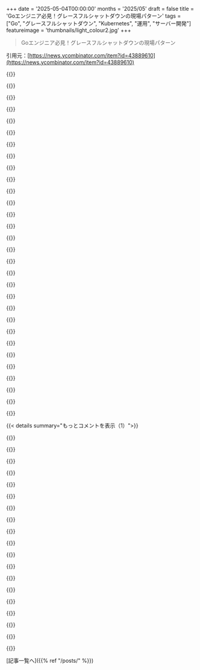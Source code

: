 +++
date = '2025-05-04T00:00:00'
months = '2025/05'
draft = false
title = 'Goエンジニア必見！グレースフルシャットダウンの現場パターン'
tags = ["Go", "グレースフルシャットダウン", "Kubernetes", "運用", "サーバー開発"]
featureimage = 'thumbnails/light_colour2.jpg'
+++

> Goエンジニア必見！グレースフルシャットダウンの現場パターン

引用元：[https://news.ycombinator.com/item?id=43889610](https://news.ycombinator.com/item?id=43889610)




{{<matomeQuote body="構成によっては `Kubernetes` がロードバランサーのターゲット `IP` を更新するのにびっくりするくらい時間がかかることに悩まされてきたよ。俺の場合、グレースフルシャットダウンの9割は、Podが終了する前にちゃんとトラフィックが捌けてるか確認することだった。<br>グローバルな `preStop` フックで15秒スリープ入れたら、 `HTTP 503` の発生率が劇的に減ったんだ。これのおかげで、ロードバランサーの登録解除が始まってから、実際にアプリケーションに `SIGTERM` が送られるまでの間に時間ができて、アプリケーション側の処理がだいぶ簡単になったよ。" userName="zdc1" createdAt="2025/05/05 04:38:10" color="#ff33a1">}}




{{<matomeQuote body="そうそう。 `Prestop sleep` は高品質なローリングデプロイのための魔法の `SLO` ソリューションだよ。<br>個人的には、 `Kubernetes` が改善できる点は2つあると思うんだ。<br>1. Podはシャットダウンシーケンスを開始する _前に_ Endpointsから削除されるべき。termination graceみたいに、termination delayのオプションがあるべきだね。<br>2. PDBはevictionの _前に_ recreationを許可すべき。" userName="rdsubhas" createdAt="2025/05/05 17:59:03" color="#ff5c5c">}}




{{<matomeQuote body="考慮すべきもう一つの要素は、もしあなたが典型的な `Prometheus` の `/metrics` エンドポイントを持っていて、それがN秒ごとにスクレイピングされるなら、最後のスクレイピングから実際のプロセス終了までの間に、記録されたメトリクスが伝播されない期間があるってこと。これはシャットダウンシーケンス中にエラーが発生してるかどうかについて、誤った印象を与える可能性があるよ。<br>注意しないと、サービスがシャットダウンしている最後の数秒間のログを失う可能性もある。例えば、 `Promtail` や `Vector` のようなサイドカープロセスが見ているログファイルに書き込んでいて、起動時にサービスがその同じパスを切り詰めて書き込みを開始する場合、シャットダウンからのログを失う可能性のあるレースコンディションがあるんだ。" userName="evil-olive" createdAt="2025/05/04 23:14:11" color="#ff33a1">}}




{{<matomeQuote body="俺だけかな、オブザーバビリティスタックってなんかバカバカしくない？ログ、メトリクス、トレースがそれぞれ独自のデータベース、サイドカー、可視化スタックを持ってさ。誰かが気が向いたときに書いた言語固有の連携ライブラリ。とてつもないクラウド料金。<br>で、そんな苦労をした後でも、データのほとんどは完全に無視されて、ビジネス上の洞察も、SSHで箱に入ってログファイルをgrepしてエラー出力を探すって「トレーラーパーク版」と比べて、ほとんど変わらない。<br>なんていうか、このエコシステムにものすごく労力をかけてるけど、稼働時間、パフォーマンス、エルゴノミクスに関して、それに見合うだけの significant な増加で報われてるとは思えないんだ。" userName="tmpz22" createdAt="2025/05/05 00:05:30" color="">}}




{{<matomeQuote body="全部のオブザーバビリティツールが揃ってる場所から、「SSHで箱に入ってログgrep」の段階だった場所に移った経験から言うと、前の会社 `A` が死ぬほど恋しかったと断言できるね。どの箱にSSHするか、どのログファイルをgrepするか、どんな魔法の言葉で検索するか、なんて、そのマシンをセットアップしてバグを書いた開発者じゃないと、ほとんど不可能だったんだ。" userName="nkraft11" createdAt="2025/05/05 00:17:20" color="#ff5c5c">}}




{{<matomeQuote body="君には完全に同意だけど、同時に、「tech」の多くの側面と同じように、その特定のセグメントが特定の組織にとって独占されて利益生成装置に変えられてしまったと思うんだ。 `DevOps`、 `Agile/Scrum`、 `Observability`、 `Kubernetes` なんかが全部その例だね。<br>これが良い部分や役立つ部分を、マーケティングのでたらめで薄めているんだ。<br> `Grafana` が数ヶ月ごとに新しいタイムシリーズデータベースやエンジンを「発明」しているらしいのは、情報通でいようとするのが本当に苦痛だよ。<br>だから、また `rrdtool/smokeping` を使い始めたくらいさ。" userName="MortyWaves" createdAt="2025/05/05 00:48:04" color="">}}




{{<matomeQuote body=" `openobserve.ai` を見てみたらどうかな？自分でホストできるし、ログ/メトリクス/トレースを取り込む単一のバイナリだよ。俺のサイドプロジェクトでは役立ってる。" userName="bbkane" createdAt="2025/05/05 05:05:25" color="#785bff">}}




{{<matomeQuote body="「SSHで箱に入ってログファイルgrep」で済むくらいシンプルなシステムで作業してるなら、どうぞそうしてください。<br>でも多くのシステムはそれより複雑だ。オブザーバビリティのエコシステムが存在するのは理由があって、それが解決している本当の問題があるんだ。<br>例えば、あなたのアプリが単一の箱で動くのをやめて、成長したとする。今度はN個の異なるホストにSSHして、全部からログファイルをgrepする必要がある。あるいは、SCPをループで実行するシェルスクリプトで独自のログ転送バージョンを発明する。<br>さらに一歩進んで、それらの箱をオートスケーリンググループに入れて、需要に基づいて自動的にスケールアップダウンするようにしたとしよう。今度は本当に何らかの自動ログ転送が必要だ、さもないと `ASG` のホストが終了するたびに、それが稼働中に処理したトラフィックのログを捨ててしまうことになる。<br>あるいは、パフォーマンスの低下に気づいて、特定の `API` エンドポイントが遅いせいだと特定したとしよう。そのエンドポイントの応答時間を時間経過でグラフ化できると役立つことが多い。徐々に遅くなっていたのか、それとも応答時間が突然増加したのか？もし突然の増加なら、同じくらいの時間に何が起こった？コードデプロイかもしれないし、データベースの設定変更かもしれない、などなど。<br>たぶん、あなたが運用しているサービスはスタンドアロンではなく、会社の他のチームが書いたサービスと連携している。システム全体で何かうまくいかないとき、どうやって問題の根本原因を突き止める？すべての異なるシステムを通して、リクエストや操作のライフサイクルをどうやってトレースする？<br>何かうまくいかないとき、箱にSSHしてログファイルを見る．．．でも、そもそも何かうまくいかないとどうやって知るの？サポートのメールに届くユーザーからの苦情だけに頼る？それとも、「うーん、そんなことは決して起こるはずがない」ということが起こっている場合に、積極的に通知してくれる監視ルールがある？" userName="evil-olive" createdAt="2025/05/05 01:39:33" color="#ff5c5c">}}




{{<matomeQuote body="全体として、集中ログとメトリクスは超価値があると思うよ。でも今のスタックは全部的を外してる。<br>例えば、どんなログメッセージも何百個ものフィールドを持ってて、そのほとんどは決して変わらない。なんでこの情報をサービス起動時に一度だけプッシュして、すべてのログメッセージと一緒に送らないんだ？<br>OK、明らかに今のシステムが高額なのは、これらのサービスを提供している会社の利益のためだよね。" userName="HdS84" createdAt="2025/05/05 14:37:39" color="">}}




{{<matomeQuote body="例えば、どんなログメッセージにも何百ものフィールドがあるけど、ほとんど変わらないじゃん。サービス起動時に一回だけ送って、ログメッセージごとには送らなくていいんじゃない？<br>ログフィールドが各ログエントリで変わらないなら、VictoriaLogsみたいなログに良いデータベースはそういうフィールドを1000倍以上圧縮してくれるから、ストレージ容量は無視できるし、クエリ性能にも全く影響しないんだ。<br>各ログエントリにたくさんのフィールドを持たせることで、後で分析するのが楽になるんだ。相互に関連する大量のログを飛び回る代わりに、単一のログエントリから必要な情報を全て得られるからね。これにより、数多くのフィールドのどんなサブセットでもフィルタリングやグループ化して、スケールでのログ分析も改善されるんだ。こういうたくさんのフィールドを持つログは”wide events”って呼ばれてるよ。このタイプのログに関するこの素晴らしい記事を見てみて - https://jeremymorrell.dev/blog/a-practitioners-guide-to-wide..." userName="valyala" createdAt="2025/05/05 22:43:56" color="#785bff">}}




{{<matomeQuote body="プログラムって人のためにあるんだよ。だからJSONとかデバッガとかPythonとかがあるわけ。プログラミング自体はプログラミングの1割くらいしか占めてないんだぜ。" userName="01HNNWZ0MV43FF" createdAt="2025/05/05 01:09:28" color="">}}




{{<matomeQuote body="君だけじゃないよ - OSSツールスタックは広範囲に及んで手作業の長いプロセスが必要だったりする一方で、ほとんどのエンタープライズベンダーのコストはフルマップされた可観測性には高すぎるんだ。<br>Corootは俺が取り組んでるオープンソースプロジェクトで、これを解決しようとしてるんだ。eBPFが自動的にデータを集めて中央のサービスマップにしてくれて、ツールがRCA（マッピングされたインシデント時間枠とか）の洞察を提供してくれるから、修正を早く実装して稼働時間を改善できるんだ。<br>GitHubはこちらで、もし役に立つと思ったらフィードバック大歓迎だよ: https://github.com/coroot/coroot" userName="openWrangler" createdAt="2025/05/06 19:12:14" color="#38d3d3">}}




{{<matomeQuote body="参考までに、俺はまさにこれを（もっと色々）プラットフォームライブラリでやってるんだ。Goで高負荷アプリを8年以上やってきて遭遇した問題を網羅してるよ。この間、プラットフォームの開発・改善は、どの会社でも趣味だったんだ :)<br>これは”ログを同期する”とか”livenessハンドラにイングレスが追いつくのを待つ”みたいなことを（将来的に）網羅する予定だよ。<br>https://github.com/utrack/caisson-go/blob/main/caiapp/caiapp...<br>https://github.com/utrack/caisson-go/tree/main/closer<br>ドキュメントは少ないし、まだカバーされてないものもあるけど、休暇から戻ったら最初のリリースをする予定なんだ。<br>最終的には、これはメタプラットフォーム（慎重に作られたビルディングブロック）と、典型的なk8s/otel/grpc+httpインフラを網羅するリファレンスプラットフォームライブラリになるだろうね。" userName="utrack" createdAt="2025/05/05 00:46:56" color="#38d3d3">}}




{{<matomeQuote body="これ見てみるよ、共有ありがとう！俺たちのgolangインフラ/プラットフォーム担当はみんな自分たちで似たようなライブラリ書かないといけなかったと思うんだ。君のを共有してくれてありがとう！" userName="peterldowns" createdAt="2025/05/05 14:27:25" color="">}}




{{<matomeQuote body="なんでPrometheusとか関連ツールがデータの”pull”モデルを使うのか、全然わからなかったんだよな。ほとんどのものは”push”モデルなのにさ。" userName="RainyDayTmrw" createdAt="2025/05/05 01:39:53" color="">}}




{{<matomeQuote body="それは元々のGoogleのborgmon設計の名残なんだよ。ちなみに、Googleの”v2”システムではpush-onlyに切り替えようとしたけどうまくいかなくて、ハイブリッドなpull-pushストリーミングAPIに落ち着いたらしいね。" userName="dilyevsky" createdAt="2025/05/05 02:57:43" color="#ff5733">}}




{{<matomeQuote body="”v2”ってMonarchに関する彼らの論文が元になってるの？" userName="PrayagS" createdAt="2025/05/05 14:30:21" color="">}}




{{<matomeQuote body="ああ、なら君が言及した新しいハイブリッドシステムに関する資料って何かある？教えてくれると助かる！" userName="PrayagS" createdAt="2025/05/06 04:50:55" color="">}}




{{<matomeQuote body="Prometheusはデフォルト”pull”だけどメリットあるよ．”push”だとメトリクススレッド落ちたら検知できない．Prometheusはサービスディスカバリ連携で勝手にインスタンス見つけてscrapeするから、本体生きてるか（”up”）は検知できるのが良い．クライアント側実装も楽．Erlangの”supervision trees”みたいに親がpullで子を監視する感じ．詳細はリンク見てね．" userName="evil-olive" createdAt="2025/05/05 02:33:50" color="#45d325">}}




{{<matomeQuote body="最高のアンサーだね．昔Cacti，Nagios，Graphite，KairosDB使ってた頃、pushベースで大変だったのはソースが制御不能なデータ量．スケーリングがheadacheだった．”Scraping”は多数の”scraper”でソースを自動発見して、ソースごとのscrape量制限でシステムを過負荷から守れる．うるさいソースのメトリクス落ちても「君のせい」って言える．昔はfire hose状態だったからね．" userName="raffraffraff" createdAt="2025/05/05 07:50:22" color="#45d325">}}




{{<matomeQuote body="書いてくれてありがとう；すごく洞察に満ちてたよ！" userName="bbkane" createdAt="2025/05/05 05:03:17" color="">}}




{{<matomeQuote body="＞典型的なPrometheusの”／metrics”エンドポイントだと、”最後の”scrapeとプロセス終了の間にメトリクスが伝播しない期間があるって考慮点．シャットダウン中のエラーについて誤解を招くかも．これに良い解決策ある？scrape間隔１５秒だと３０秒はない．この挙動がStatsd使ってる理由の一つ．pushだとこの問題ないからね．" userName="PrayagS" createdAt="2025/05/05 14:36:33" color="#38d3d3">}}




{{<matomeQuote body="注意点：Goで”log．Fatal”は”defer”を実行しない！os．Exit呼ぶから即閉じちゃうんだ．”panic”なら実行されるよ．例：＜br＞ package main； import （ ”fmt” ”log” ）； func main（） ｛ defer fmt．Println（”in defer”） ； log．Fatal（”fatal”） ｝ ＜br＞←”fatal”だけ．＜br＞ package main； import （ ”fmt” ”log” ）； func main（） ｛ defer fmt．Println（”in defer”） ； panic（”fatal”） ｝ ＜br＞←両方出る．" userName="karel-3d" createdAt="2025/05/05 11:43:03" color="#ff33a1">}}




{{<matomeQuote body="分散システムが、うまく動くためにクライアントがきれいに終了することに依存してると、そのシステムはいずれひどく壊れるよ．" userName="wbl" createdAt="2025/05/04 22:10:53" color="">}}




{{<matomeQuote body="僕はそれをすごく信じてるから、設計でグレースフルシャットダウンは考えない．コンポーネントは安全にハードクラッシュできるべきだし、重要部分が生きてれば全体システムに影響しないはず．システムがハードクラッシュを扱える唯一の方法は、それが常に起きる普通のことである場合だよ．Chaos Monkey万歳！" userName="Rhapso" createdAt="2025/05/05 01:43:16" color="#ff33a1">}}




{{<matomeQuote body="クライアントやワークフローにとって”nice”であるためのグレースフルシャットダウンと、クライアントがそれが動くことに”rely”（依存）することの間には大きなギャップがあるよ．" userName="ikiris" createdAt="2025/05/04 22:40:48" color="">}}




{{<matomeQuote body="ずっと昔、物理環境でね − それにはSTONITHを使ったよ！https：／／smcleod．net／2015／07／delayed−serial−stonith／" userName="smcleod" createdAt="2025/05/04 22:19:28" color="">}}




{{<matomeQuote body="回復可能でも、典型的な終了が壊滅的に見えないようにしたい妥当な理由はあるよ．アプリがSIGINTで落ちたのとKillで落ちたのは全然違うんだ．Blue-Green移行とかは例えば、グレースフルな終了が必要なんだよね．" userName="XorNot" createdAt="2025/05/04 22:31:21" color="#ff5733">}}




{{<matomeQuote body="＞ Blue-Green migrations とかだとグレースフルな終了動作が必要になることもあるけど、常に必要ってわけじゃないんだ。例えば、ステートレスなバックエンドサービスの新しいバージョンをデプロイする時、load balancer が今のバージョンと新しいバージョン両方にトラフィックを流してる場合、load balancer が切り替えの責任を持てる。<br>そうすれば、処理中のリクエストは今のバージョンのバックエンドで処理させて、新しいリクエストだけ新しいバックエンドに転送できる。<br>で、LB がもうリクエスト処理してないって言ったら、古いバックエンドは ungraceful に terminate しても大丈夫。" userName="shoo" createdAt="2025/05/04 22:45:01" color="">}}




{{<matomeQuote body="ああ、そうだね。でも、たとえソフトウェアがそういうシャットダウンに耐えられる設計だとしても、わざわざプラグを抜くみたいに止めなくてもいいと思うんだ。<br>でも、ちょっと思ったけど、やっぱりそうするべきかも。それが想定通りの動きをするかを確かめる唯一の方法かもしれない。Netflix の chaos monkey みたいにね。" userName="eknkc" createdAt="2025/05/05 08:54:01" color="">}}




{{< details summary="もっとコメントを表示（1）">}}

{{<matomeQuote body="グレースフルな終了に頼ることと、それをサポートすることは別の話だよ。<br>サポートしておけば、クライアントに嫌な5xxエラーを見せることなくサービスを停止できるからね。" userName="icedchai" createdAt="2025/05/05 13:19:56" color="#ff33a1">}}




{{<matomeQuote body="記事で、新しいサービスインスタンスが古いインスタンスからリスニングソケットを受け取って、 incoming のコネクションを一切落とさずにアプリケーションを再起動する方法を解説してくれたらなって期待してたんだ。<br>systemd だと比較的簡単に実装できるし、nginx なんかは20年以上前からサポートしてる。<br>残念ながら Kuberenets とか Docker は、load balancer か reverse proxy でやるもんだと思ってて、そういうサポートはないんだよね。" userName="fpoling" createdAt="2025/05/05 08:56:09" color="#ff5c5c">}}




{{<matomeQuote body="君が探してるのは、たぶん Cloudflare の tableflip だよ。<br>https://github.com/cloudflare/tableflip" userName="joaohaas" createdAt="2025/05/05 14:08:26" color="#38d3d3">}}




{{<matomeQuote body="俺の同僚でいつも言ってたやつがいてさ、もしプログラムが ctrl c とかの終了コマンドできれいに閉じられなかったら、それはコードがダメだってね。" userName="giancarlostoro" createdAt="2025/05/05 02:38:05" color="">}}




{{<matomeQuote body="Elixirがマジ賢いって思う点の一つなんだよね。あんま経験ないけど、小さなVMプロセスとして設計されてて、パニックしたり終わったりしても勝手に再起動されるみたいで、意図的にグレースフルシャットダウンの処理作る必要がないっぽい。アプリのアーキテクチャに最初から入ってるからさ。" userName="gchamonlive" createdAt="2025/05/05 01:11:00" color="">}}




{{<matomeQuote body="それって著者が話してるグレースフルシャットダウンの必要性をどうなくすわけ？" userName="cle" createdAt="2025/05/05 01:26:44" color="">}}




{{<matomeQuote body="GCが手動メモリ管理の必要なくすのと一緒だよ。たまにそれだけじゃ足りなくて手動でやる必要あるけど、大体GCあるシステムでメモリ解放のことしょっちゅう考えないじゃん。BEAMは分散とか障害に強いシステム作るように設計されてて、そういう心配事がさ、外部ライブラリ（例えばKafkaとか）とか完全に外側（例えばKubernetesとか）にあるんじゃなくて、システム内で第一級オブジェクトとして扱われてるんだ。記事の最初に著者が挙げてる3つのポイントはもう組み込まれてて、自分で実装するんじゃなくて、振る舞いを記述する感じなんだよね。それがさ、OPが「意図的にグレースフルシャットダウンの処理を作る必要がない」って言いたかったことだと思うよ。" userName="fredrikholm" createdAt="2025/05/05 07:00:32" color="#785bff">}}




{{<matomeQuote body="Elixirの話が記事のグレースフルシャットダウンとどう関係あるか不明。アプリによって即終了かハンドリングか選ぶし、HTTPサーバーは現在のリクエストを待つのが普通。記事のtime.Sleepは微妙でsync.WaitGroupが一般的だよ。GC関係なくコネクションは手動で閉じてエラー処理したいもんね。" userName="joaohaas" createdAt="2025/05/05 14:18:19" color="#ff33a1">}}




{{<matomeQuote body="Elixir/BEAMはOTPでグレースフルシャットダウンを含む色んな機能が組み込まれてるから、手動で実装する必要ない。著者がtime.Sleepを選んだみたいに手作りは大変。GC比喩は、BEAMには障害回復や監視、トレーシングなどシステムレベルの機能が最初からあるって意味。他のランタイムは外部ツールやライブラリに頼るけど、BEAMは分散・耐障害性特化で約35年かけて進化してるから違うんだ。" userName="fredrikholm" createdAt="2025/05/05 18:44:55" color="#ff5c5c">}}




{{<matomeQuote body="自分でgraceful shutdown用の小さいライブラリ作ったよ（https://github.com/eberkund/graceful）。サービスごとに違う開始・終了処理（インスタンス化、contextキャンセル、”Stop”メソッド呼び出しとか）を、統一APIで一元管理できるようにしたんだ。" userName="eberkund" createdAt="2025/05/05 06:59:10" color="#ff5c5c">}}




{{<matomeQuote body="あはは、俺も全く同じアイデアだったわ（https://pkg.go.dev/git.sr.ht/~mariusor/wrapper#example-Regis...）。俺のはAPIがちょっと劣るかもだけど、複数のシグナルをどう処理するか設定できるんだ。" userName="mariusor" createdAt="2025/05/05 08:04:56" color="#ff33a1">}}




{{<matomeQuote body="俺も似たようなの作ったよ！<br>https://github.com/pseidemann/finish" userName="pseidemann" createdAt="2025/05/05 09:33:42" color="">}}




{{<matomeQuote body="記事の「Readiness Probeを失敗させてから待つ」ってのは違うと思うな。Podが終了状態になったら自動でNot Readyになるんだよ。SIGTERMの直後は窓があるかもだけど、大したことないってば。<br>クラスタ管理者としては、新しい接続止めて既存のをちゃんと閉じて、すぐ終わるのが一番。なんかSIGTERM処理しても終了が遅いアプリ多すぎ！" userName="deathanatos" createdAt="2025/05/05 01:51:00" color="#38d3d3">}}




{{<matomeQuote body="JustWatchでGoogle Wire（https://go.dev/blog/wire<br>https://github.com/google/wire）を使い始めたんだけど、マジでヤバい！Kubernetesでの面倒なシャットダウン処理がスッキリしたよ。Wireが依存性注入をキッチリやるから、全部順番に終わるんだ…きっとね :-D" userName="cientifico" createdAt="2025/05/05 07:19:36" color="#ff5c5c">}}




{{<matomeQuote body="livenessについても記事で触れて欲しかったな。livenessとreadinessを同じエンドポイントにしてるアプリ、あれ違和感あるんだよね。" userName="Savageman" createdAt="2025/05/05 22:24:23" color="">}}




{{<matomeQuote body="俺はWaitGroupとContextを使ったパターンをよく使うよ。シャットダウン対象のサービスには、終了を知らせるContextと、完了を待つWaitGroupを持たせるんだ。<br>メインの処理でContextを閉じれば各サービスがシャットダウンを始めて、WaitGroupで待てば全部終わるまで待てるってわけ。" userName="liampulles" createdAt="2025/05/05 07:30:26" color="#785bff">}}




{{<matomeQuote body="記事には、シャットダウン中にミドルウェアが気を利かせてくれる点があるね。WithCancellation()の詳細はないけど、SIGINT/SIGTERMで停止中に来たリクエストに対して、変なエラーじゃなくて設定した「not in service」エラーを返せるみたい。" userName="mariusor" createdAt="2025/05/05 08:10:12" color="#785bff">}}




{{<matomeQuote body="正直さ、ログとかシャットダウンっていつも大変なんだよね。シンプルだって思ったことないよ。その場しのぎの対応が必要な感じ。" userName="gitroom" createdAt="2025/05/05 11:21:59" color="">}}

{{</details>}}



[記事一覧へ]({{% ref "/posts/" %}})
